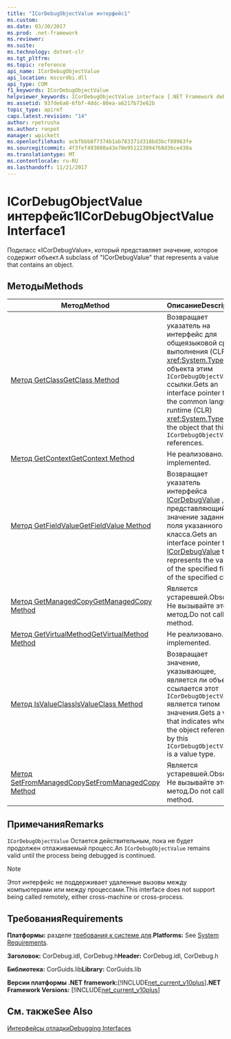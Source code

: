 ```yaml
---
title: "ICorDebugObjectValue интерфейс1"
ms.custom: 
ms.date: 03/30/2017
ms.prod: .net-framework
ms.reviewer: 
ms.suite: 
ms.technology: dotnet-clr
ms.tgt_pltfrm: 
ms.topic: reference
api_name: ICorDebugObjectValue
api_location: mscordbi.dll
api_type: COM
f1_keywords: ICorDebugObjectValue
helpviewer_keywords: ICorDebugObjectValue interface [.NET Framework debugging]
ms.assetid: 937de6a0-6fbf-4ddc-80ea-a6217b73e62b
topic_type: apiref
caps.latest.revision: "14"
author: rpetrusha
ms.author: ronpet
manager: wpickett
ms.openlocfilehash: acbfbbb8f7374b1ab783371d318bd3bcf89963fe
ms.sourcegitcommit: 4f3fef493080a43e70e951223894768d36ce430a
ms.translationtype: MT
ms.contentlocale: ru-RU
ms.lasthandoff: 11/21/2017
---
```

# <a name="icordebugobjectvalue-interface1"></a><span data-ttu-id="a1e48-102">ICorDebugObjectValue интерфейс1</span><span class="sxs-lookup"><span data-stu-id="a1e48-102">ICorDebugObjectValue Interface1</span></span>
<span data-ttu-id="a1e48-103">Подкласс «ICorDebugValue», который представляет значение, которое содержит объект.</span><span class="sxs-lookup"><span data-stu-id="a1e48-103">A subclass of "ICorDebugValue" that represents a value that contains an object.</span></span>  
  
## <a name="methods"></a><span data-ttu-id="a1e48-104">Методы</span><span class="sxs-lookup"><span data-stu-id="a1e48-104">Methods</span></span>  
  
|<span data-ttu-id="a1e48-105">Метод</span><span class="sxs-lookup"><span data-stu-id="a1e48-105">Method</span></span>|<span data-ttu-id="a1e48-106">Описание</span><span class="sxs-lookup"><span data-stu-id="a1e48-106">Description</span></span>|  
|------------|-----------------|  
|[<span data-ttu-id="a1e48-107">Метод GetClass</span><span class="sxs-lookup"><span data-stu-id="a1e48-107">GetClass Method</span></span>](../../../../docs/framework/unmanaged-api/debugging/icordebugobjectvalue-getclass-method.md)|<span data-ttu-id="a1e48-108">Возвращает указатель на интерфейс для общеязыковой среды выполнения (CLR) <xref:System.Type> объекта этим `ICorDebugObjectValue` ссылки.</span><span class="sxs-lookup"><span data-stu-id="a1e48-108">Gets an interface pointer to the common language runtime (CLR) <xref:System.Type> of the object that this `ICorDebugObjectValue` references.</span></span>|  
|[<span data-ttu-id="a1e48-109">Метод GetContext</span><span class="sxs-lookup"><span data-stu-id="a1e48-109">GetContext Method</span></span>](../../../../docs/framework/unmanaged-api/debugging/icordebugobjectvalue-getcontext-method.md)|<span data-ttu-id="a1e48-110">Не реализовано.</span><span class="sxs-lookup"><span data-stu-id="a1e48-110">Not implemented.</span></span>|  
|[<span data-ttu-id="a1e48-111">Метод GetFieldValue</span><span class="sxs-lookup"><span data-stu-id="a1e48-111">GetFieldValue Method</span></span>](../../../../docs/framework/unmanaged-api/debugging/icordebugobjectvalue-getfieldvalue-method.md)|<span data-ttu-id="a1e48-112">Возвращает указатель интерфейса [ICorDebugValue](../../../../docs/framework/unmanaged-api/debugging/icordebugvalue-interface.md) , представляющий значение заданного поля указанного класса.</span><span class="sxs-lookup"><span data-stu-id="a1e48-112">Gets an interface pointer to an [ICorDebugValue](../../../../docs/framework/unmanaged-api/debugging/icordebugvalue-interface.md) that represents the value of the specified field of the specified class.</span></span>|  
|[<span data-ttu-id="a1e48-113">Метод GetManagedCopy</span><span class="sxs-lookup"><span data-stu-id="a1e48-113">GetManagedCopy Method</span></span>](../../../../docs/framework/unmanaged-api/debugging/icordebugobjectvalue-getmanagedcopy-method.md)|<span data-ttu-id="a1e48-114">Является устаревшей.</span><span class="sxs-lookup"><span data-stu-id="a1e48-114">Obsolete.</span></span> <span data-ttu-id="a1e48-115">Не вызывайте этот метод.</span><span class="sxs-lookup"><span data-stu-id="a1e48-115">Do not call this method.</span></span>|  
|[<span data-ttu-id="a1e48-116">Метод GetVirtualMethod</span><span class="sxs-lookup"><span data-stu-id="a1e48-116">GetVirtualMethod Method</span></span>](../../../../docs/framework/unmanaged-api/debugging/icordebugobjectvalue-getvirtualmethod-method.md)|<span data-ttu-id="a1e48-117">Не реализовано.</span><span class="sxs-lookup"><span data-stu-id="a1e48-117">Not implemented.</span></span>|  
|[<span data-ttu-id="a1e48-118">Метод IsValueClass</span><span class="sxs-lookup"><span data-stu-id="a1e48-118">IsValueClass Method</span></span>](../../../../docs/framework/unmanaged-api/debugging/icordebugobjectvalue-isvalueclass-method.md)|<span data-ttu-id="a1e48-119">Возвращает значение, указывающее, является ли объект ссылается этот `ICorDebugObjectValue` является типом значения.</span><span class="sxs-lookup"><span data-stu-id="a1e48-119">Gets a value that indicates whether the object referenced by this `ICorDebugObjectValue` is a value type.</span></span>|  
|[<span data-ttu-id="a1e48-120">Метод SetFromManagedCopy</span><span class="sxs-lookup"><span data-stu-id="a1e48-120">SetFromManagedCopy Method</span></span>](../../../../docs/framework/unmanaged-api/debugging/icordebugobjectvalue-setfrommanagedcopy-method.md)|<span data-ttu-id="a1e48-121">Является устаревшей.</span><span class="sxs-lookup"><span data-stu-id="a1e48-121">Obsolete.</span></span> <span data-ttu-id="a1e48-122">Не вызывайте этот метод.</span><span class="sxs-lookup"><span data-stu-id="a1e48-122">Do not call this method.</span></span>|  
  
## <a name="remarks"></a><span data-ttu-id="a1e48-123">Примечания</span><span class="sxs-lookup"><span data-stu-id="a1e48-123">Remarks</span></span>  
 <span data-ttu-id="a1e48-124">`ICorDebugObjectValue` Остается действительным, пока не будет продолжен отлаживаемый процесс.</span><span class="sxs-lookup"><span data-stu-id="a1e48-124">An `ICorDebugObjectValue` remains valid until the process being debugged is continued.</span></span>  
  
> [!NOTE]
>  <span data-ttu-id="a1e48-125">Этот интерфейс не поддерживает удаленные вызовы между компьютерами или между процессами.</span><span class="sxs-lookup"><span data-stu-id="a1e48-125">This interface does not support being called remotely, either cross-machine or cross-process.</span></span>  
  
## <a name="requirements"></a><span data-ttu-id="a1e48-126">Требования</span><span class="sxs-lookup"><span data-stu-id="a1e48-126">Requirements</span></span>  
 <span data-ttu-id="a1e48-127">**Платформы:** разделе [требования к системе для](../../../../docs/framework/get-started/system-requirements.md).</span><span class="sxs-lookup"><span data-stu-id="a1e48-127">**Platforms:** See [System Requirements](../../../../docs/framework/get-started/system-requirements.md).</span></span>  
  
 <span data-ttu-id="a1e48-128">**Заголовок:** CorDebug.idl, CorDebug.h</span><span class="sxs-lookup"><span data-stu-id="a1e48-128">**Header:** CorDebug.idl, CorDebug.h</span></span>  
  
 <span data-ttu-id="a1e48-129">**Библиотека:** CorGuids.lib</span><span class="sxs-lookup"><span data-stu-id="a1e48-129">**Library:** CorGuids.lib</span></span>  
  
 <span data-ttu-id="a1e48-130">**Версии платформы .NET framework:**[!INCLUDE[net_current_v10plus](../../../../includes/net-current-v10plus-md.md)]</span><span class="sxs-lookup"><span data-stu-id="a1e48-130">**.NET Framework Versions:** [!INCLUDE[net_current_v10plus](../../../../includes/net-current-v10plus-md.md)]</span></span>  
  
## <a name="see-also"></a><span data-ttu-id="a1e48-131">См. также</span><span class="sxs-lookup"><span data-stu-id="a1e48-131">See Also</span></span>  
 [<span data-ttu-id="a1e48-132">Интерфейсы отладки</span><span class="sxs-lookup"><span data-stu-id="a1e48-132">Debugging Interfaces</span></span>](../../../../docs/framework/unmanaged-api/debugging/debugging-interfaces.md)  
 
